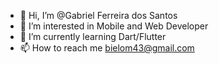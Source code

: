 - 👋 Hi, I’m @Gabriel Ferreira dos Santos
- 👀 I’m interested in Mobile and Web Developer
- 🌱 I’m currently learning Dart/Flutter
- 📫 How to reach me bielom43@gmail.com

<!---
bielom43/bielom43 is a ✨ special ✨ repository because its `README.md` (this file) appears on your GitHub profile.
You can click the Preview link to take a look at your changes.
--->
